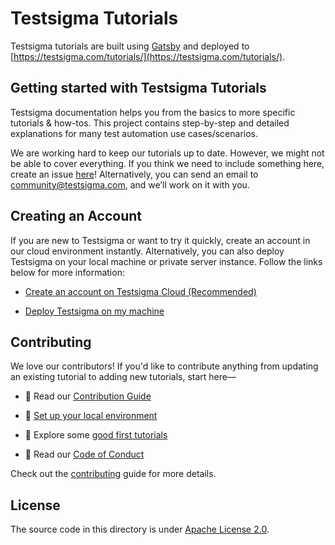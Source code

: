 # Testsigma Tutorials
Testsigma tutorials are built using [Gatsby](https://www.gatsbyjs.com/) and deployed to [https://testsigma.com/tutorials/](https://testsigma.com/tutorials/).


## **Getting started with Testsigma Tutorials**
Testsigma documentation helps you from the basics to more specific tutorials & how-tos. This project contains step-by-step and detailed explanations for many test automation use cases/scenarios.

We are working hard to keep our tutorials up to date. However, we might not be able to cover everything. If you think we need to include something here, create an issue [here](https://github.com/testsigmahq/testsigma-tutorials/issues)! Alternatively, you can send an email to [community@testsigma.com](mailto:community@testsigma.com), and we’ll work on it with you.

## Creating an Account

If you are new to Testsigma or want to try it quickly, create an account in our cloud environment instantly. Alternatively, you can also deploy Testsigma on your local machine or private server instance. Follow the links below for more information:

- [Create an account on Testsigma Cloud (Recommended)](https://testsigma.com/docs/getting-started/setup/testsigma-cloud/)

- [Deploy Testsigma on my machine](https://testsigma.com/docs/getting-started/setup/overview/)

## Contributing

We love our contributors! If you'd like to contribute anything from updating an existing tutorial to adding new tutorials, start here—

- 📖 Read our [Contribution Guide](CONTRIBUTING.md)

- 🧩 [Set up your local environment](CONTRIBUTING.md#-setup-for-local-development)

- 👾 Explore some [good first tutorials](https://github.com/testsigmahq/testsigma-tutorials/issues?q=is%3Aopen+is%3Aissue+label%3A%22good+first+tutorial%22)

- 📕 Read our [Code of Conduct](CODE_OF_CONDUCT.md)

Check out the [contributing](CONTRIBUTING.md) guide for more details.


## License

The source code in this directory is under [Apache License 2.0](LICENSE).
